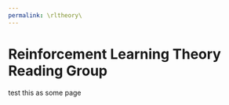 ```yaml
---
permalink: \rltheory\
---
```


# Reinforcement Learning Theory Reading Group

test this as some page